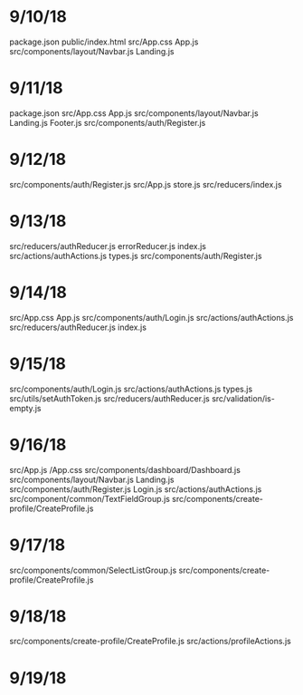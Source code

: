 # 9/10/18
package.json
public/index.html
src/App.css
    App.js
src/components/layout/Navbar.js
                      Landing.js

# 9/11/18
package.json
src/App.css
    App.js
src/components/layout/Navbar.js
                      Landing.js
                      Footer.js
src/components/auth/Register.js

# 9/12/18
src/components/auth/Register.js
src/App.js
    store.js
src/reducers/index.js

# 9/13/18
src/reducers/authReducer.js
             errorReducer.js
             index.js
src/actions/authActions.js
            types.js
src/components/auth/Register.js

# 9/14/18
src/App.css
    App.js
src/components/auth/Login.js
src/actions/authActions.js
src/reducers/authReducer.js
             index.js

# 9/15/18
src/components/auth/Login.js
src/actions/authActions.js
            types.js
src/utils/setAuthToken.js
src/reducers/authReducer.js
src/validation/is-empty.js

# 9/16/18
src/App.js
   /App.css
src/components/dashboard/Dashboard.js
src/components/layout/Navbar.js
                      Landing.js
src/components/auth/Register.js
                    Login.js
src/actions/authActions.js
src/component/common/TextFieldGroup.js
src/components/create-profile/CreateProfile.js

# 9/17/18
src/components/common/SelectListGroup.js
src/components/create-profile/CreateProfile.js

# 9/18/18
src/components/create-profile/CreateProfile.js
src/actions/profileActions.js

# 9/19/18
